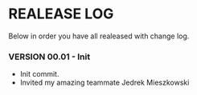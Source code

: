 # REALEASE LOG
Below in order you have all realeased with change log.




### VERSION 00.01 - Init
- Init commit.
- Invited my amazing teammate Jedrek Mieszkowski
